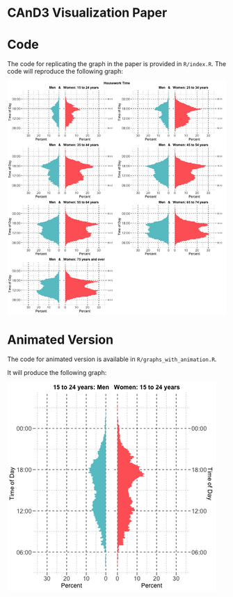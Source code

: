# CAnD3 Visualization Paper

# Code

The code for replicating the graph in the paper is provided in `R/index.R`.
The code will reproduce the following graph:

![Pub_image](https://github.com/Kolpashnikova/paperCAnD3/blob/main/output/combined_plot.jpg)

# Animated Version

The code for animated version is available in `R/graphs_with_animation.R`.

It will produce the following graph:

![Pub_image](https://github.com/Kolpashnikova/paperCAnD3/blob/main/output/combined.gif)
